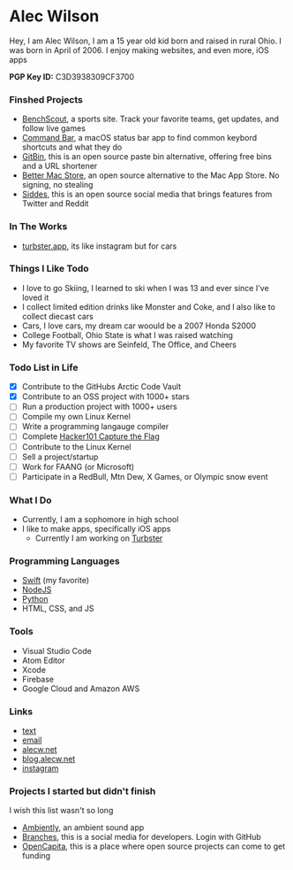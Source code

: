 # Alec Wilson
Hey, I am Alec Wilson, I am a 15 year old kid born and raised in rural Ohio. I was born in April of 2006. I enjoy making websites, and even more, iOS apps

**PGP Key ID:** C3D3938309CF3700

### Finshed Projects
- [BenchScout](https://benchscout.com), a sports site. Track your favorite teams, get updates, and follow live games
- [Command Bar](https://github.com/alechash/command-bar), a macOS status bar app to find common keybord shortcuts and what they do
- [GitBin](https://github.com/alechash/git-bin), this is an open source paste bin alternative, offering free bins and a URL shortener
- [Better Mac Store](https://github.com/alechash/BetterMacStore), an open source alternative to the Mac App Store. No signing, no stealing
- [Siddes](https://github.com/siddesmedia/siddes), this is an open source social media that brings features from Twitter and Reddit

### In The Works
- [turbster.app](https://turbster.app), its like instagram but for cars

### Things I Like Todo
- I love to go Skiing, I learned to ski when I was 13 and ever since I've loved it
- I collect limited edition drinks like Monster and Coke, and I also like to collect diecast cars
- Cars, I love cars, my dream car woould be a 2007 Honda S2000
- College Football, Ohio State is what I was raised watching
- My favorite TV shows are Seinfeld, The Office, and Cheers

### Todo List in Life
- [x] Contribute to the GitHubs Arctic Code Vault
- [x] Contribute to an OSS project with 1000+ stars
- [ ] Run a production project with 1000+ users
- [ ] Compile my own Linux Kernel
- [ ] Write a programming langauge compiler
- [ ] Complete [Hacker101 Capture the Flag](https://ctf.hacker101.com)
- [ ] Contribute to the Linux Kernel
- [ ] Sell a project/startup
- [ ] Work for FAANG (or Microsoft)
- [ ] Participate in a RedBull, Mtn Dew, X Games, or Olympic snow event

<!--

:white_check_mark: Contribute to the GitHubs Arctic Code Vault<br>
:white_check_mark: Contribute to an OSS project with 1000+ stars<br>
:white_large_square: Run a production project with 1000+ users<br>
:white_large_square: Compile my own Linux Kernel<br>
:white_large_square: Write a programming langauge compiler<br>
:white_large_square: Complete [Hacker101 Capture the Flag](https://ctf.hacker101.com)<br>
:white_large_square: Contribute to the Linux Kernel<br>
:white_large_square: Sell a project/startup<br>
:white_large_square: Work for FAANG (or Microsoft)<br>
:white_large_square: Participate in a RedBull, Mtn Dew, X Games, or Olympic snow event

-->

### What I Do
- Currently, I am a sophomore in high school
- I like to make apps, specifically iOS apps  
  - Currently I am working on [Turbster](https://turbster.app)

### Programming Languages
- [Swift](https://swift.org) (my favorite)
- [NodeJS](https://nodejs.org)
- [Python](https://python.org)
- HTML, CSS, and JS

### Tools
- Visual Studio Code
- Atom Editor
- Xcode
- Firebase
- Google Cloud and Amazon AWS

### Links
- [text](sms:9376685138)
- [email](mailto:jude@alecw.net)
- [alecw.net](https://alecw.net)
- [blog.alecw.net](https://blog.alecw.net/)
- [instagram](https://instagram.com/txtjude/)

### Projects I started but didn't finish
I wish this list wasn't so long
- [Ambiently](https://github.com/alechash/Ambiently), an ambient sound app
- [Branches](https://github.com/alechash/branches), this is a social media for developers. Login with GitHub
- [OpenCapita](https://github.com/OpenCapita/opencapita.com), this is a place where open source projects can come to get funding
